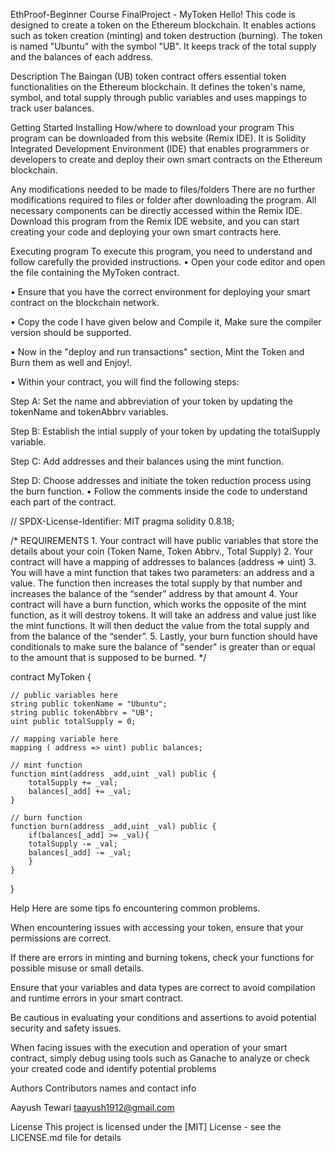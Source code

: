 EthProof-Beginner Course
FinalProject - MyToken
Hello! This code is designed to create a token on the Ethereum blockchain. It enables actions such as token creation (minting) and token destruction (burning). The token is named "Ubuntu" with the symbol "UB". It keeps track of the total supply and the balances of each address.

Description
The Baingan (UB) token contract offers essential token functionalities on the Ethereum blockchain. It defines the token's name, symbol, and total supply through public variables and uses mappings to track user balances.

Getting Started
Installing
How/where to download your program
This program can be downloaded from this website (Remix IDE). It is Solidity Integrated Development Environment (IDE) that enables programmers or developers to create and deploy their own smart contracts on the Ethereum blockchain.

Any modifications needed to be made to files/folders
There are no further modifications required to files or folder after downloading the program. All necessary components can be directly accessed within the Remix IDE. Download this program from the Remix IDE website, and you can start creating your code and deploying your own smart contracts here.

Executing program
To execute this program, you need to understand and follow carefully the provided instructions. • Open your code editor and open the file containing the MyToken contract.

• Ensure that you have the correct environment for deploying your smart contract on the blockchain network.

• Copy the code I have given below and Compile it, Make sure the compiler version should be supported.

• Now in the "deploy and run transactions" section, Mint the Token and Burn them as well and Enjoy!.

• Within your contract, you will find the following steps:

  Step A: Set the name and abbreviation of your token by updating the tokenName and tokenAbbrv variables.
  
  Step B: Establish the intial supply of your token by updating the totalSupply variable.
  
  Step C: Add addresses and their balances using the mint function.
  
  Step D: Choose addresses and initiate the token reduction process using the burn function.
• Follow the comments inside the code to understand each part of the contract.

// SPDX-License-Identifier: MIT
pragma solidity 0.8.18;

/*
       REQUIREMENTS
    1. Your contract will have public variables that store the details about your coin (Token Name, Token Abbrv., Total Supply)
    2. Your contract will have a mapping of addresses to balances (address => uint)
    3. You will have  a mint function that takes two parameters: an address and a value. 
       The function then increases the total supply by that number and increases the balance 
       of the “sender” address by that amount
    4. Your contract will have a burn function, which works the opposite of the mint function, as it will destroy tokens. 
       It will take an address and value just like the mint functions. It will then deduct the value from the total supply 
       and from the balance of the “sender”.
    5. Lastly, your burn function should have conditionals to make sure the balance of "sender" is greater than or equal 
       to the amount that is supposed to be burned.
*/

contract MyToken {

    // public variables here
    string public tokenName = "Ubuntu";
    string public tokenAbbrv = "UB";
    uint public totalSupply = 0; 

    // mapping variable here
    mapping ( address => uint) public balances;

    // mint function
    function mint(address _add,uint _val) public {
        totalSupply += _val;
        balances[_add] += _val;
    }

    // burn function
    function burn(address _add,uint _val) public {
        if(balances[_add] >= _val){
        totalSupply -= _val;
        balances[_add] -= _val;
        }
    }

}


Help
Here are some tips fo encountering common problems.

When encountering issues with accessing your token, ensure that your permissions are correct.

If there are errors in minting and burning tokens, check your functions for possible misuse or small details.

Ensure that your variables and data types are correct to avoid compilation and runtime errors in your smart contract.

Be cautious in evaluating your conditions and assertions to avoid potential security and safety issues.

When facing issues with the execution and operation of your smart contract, simply debug using tools such as Ganache to analyze or check your created code and identify potential problems

Authors
Contributors names and contact info

Aayush Tewari
taayush1912@gmail.com

License
This project is licensed under the [MIT] License - see the LICENSE.md file for details
